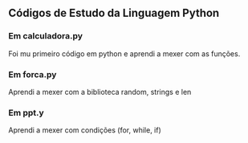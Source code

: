 ## Códigos de Estudo da Linguagem Python

<h3>Em calculadora.py</h3>
<p>Foi mu primeiro código em python e aprendi a mexer com as funções.</p>

<h3>Em forca.py</h3>
<p>Aprendi a mexer com a biblioteca random, strings e len</p>

<h3>Em ppt.y</h3>
<p>Aprendi a mexer com condições (for, while, if)</p>

